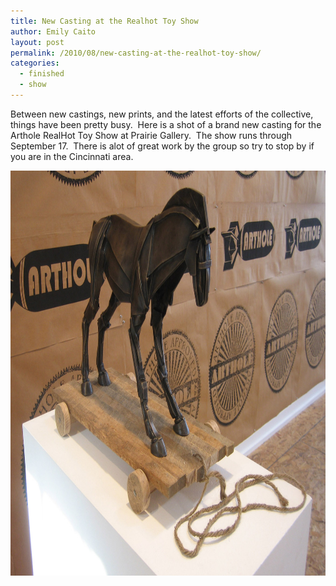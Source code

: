 ```yaml
---
title: New Casting at the Realhot Toy Show
author: Emily Caito
layout: post
permalink: /2010/08/new-casting-at-the-realhot-toy-show/
categories:
  - finished
  - show
---
```

Between new castings, new prints, and the latest efforts of the collective, things have been pretty busy.  Here is a shot of a brand new casting for the Arthole RealHot Toy Show at Prairie Gallery.  The show runs through September 17.  There is alot of great work by the group so try to stop by if you are in the Cincinnati area.

[<img class="alignleft size-full wp-image-69" title="trojan-toy_small" src="/img/uploads/2010/08/trojan-toy_small.jpg" alt="" width="840" height="648" />][1]

&nbsp;

 [1]: /img/uploads/2010/08/trojan-toy_small.jpg